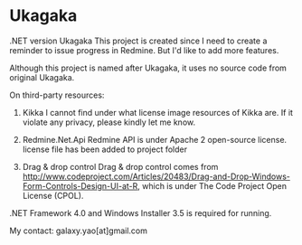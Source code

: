 Ukagaka
=======

.NET version Ukagaka
This project is created since I need to create a reminder to issue progress in Redmine.
But I'd like to add more features.

Although this project is named after Ukagaka, it uses no source code from original Ukagaka.

On third-party resources:
1. Kikka
I cannot find under what license image resources of Kikka are. If it violate any privacy, please kindly let me know.

2. Redmine.Net.Api
Redmine API is under Apache 2 open-source license. license file has been added to project folder

3. Drag & drop control
Drag & drop control comes from http://www.codeproject.com/Articles/20483/Drag-and-Drop-Windows-Form-Controls-Design-UI-at-R, which is under The Code Project Open License (CPOL).

.NET Framework 4.0 and Windows Installer 3.5 is required for running.

My contact:
galaxy.yao[at]gmail.com